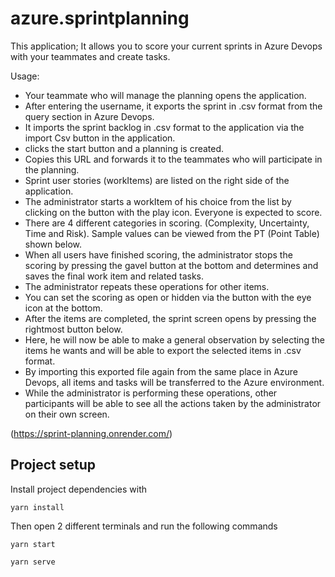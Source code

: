 # azure.sprintplanning
This application; 
It allows you to score your current sprints in Azure Devops with your teammates and create tasks.

Usage:
- Your teammate who will manage the planning opens the application.
- After entering the username, it exports the sprint in .csv format from the query section in Azure Devops.
- It imports the sprint backlog in .csv format to the application via the import Csv button in the application.
- clicks the start button and a planning is created.
- Copies this URL and forwards it to the teammates who will participate in the planning.
- Sprint user stories (workItems) are listed on the right side of the application.
- The administrator starts a workItem of his choice from the list by clicking on the button with the play icon. Everyone is expected to score.
- There are 4 different categories in scoring. (Complexity, Uncertainty, Time and Risk). Sample values can be viewed from the PT (Point Table) shown below.
- When all users have finished scoring, the administrator stops the scoring by pressing the gavel button at the bottom and determines and saves the final work item and related tasks.
- The administrator repeats these operations for other items.
- You can set the scoring as open or hidden via the button with the eye icon at the bottom.
- After the items are completed, the sprint screen opens by pressing the rightmost button below.
- Here, he will now be able to make a general observation by selecting the items he wants and will be able to export the selected items in .csv format.
- By importing this exported file again from the same place in Azure Devops, all items and tasks will be transferred to the Azure environment.
- While the administrator is performing these operations, other participants will be able to see all the actions taken by the administrator on their own screen.

(https://sprint-planning.onrender.com/)
   
## Project setup
Install project dependencies with
```
yarn install
```
Then open 2 different terminals and run the following commands
```
yarn start
```
```
yarn serve
```
